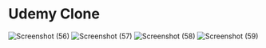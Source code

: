 <h1>Udemy Clone</h1>

![Screenshot (56)](https://user-images.githubusercontent.com/88532722/224529182-ed257ede-23a6-4317-9940-34d10a6be14d.png)
![Screenshot (57)](https://user-images.githubusercontent.com/88532722/224529184-9d575bee-95ff-4ebf-8d44-f29d2c4b8d9f.png)
![Screenshot (58)](https://user-images.githubusercontent.com/88532722/224529186-5b89ceff-31d6-4ec2-85f9-7aee1733d2b1.png)
![Screenshot (59)](https://user-images.githubusercontent.com/88532722/224529189-f3498df7-efff-42ad-859f-ad7fd8a53c76.png)
